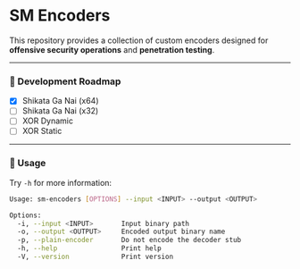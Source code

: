 # SM Encoders

This repository provides a collection of custom encoders designed for **offensive security operations** and **penetration testing**.

---

### 🚧 Development Roadmap

* [x] Shikata Ga Nai (x64)
* [ ] Shikata Ga Nai (x32)
* [ ] XOR Dynamic
* [ ] XOR Static

---

### 🔧 Usage

Try `-h` for more information:

```bash
Usage: sm-encoders [OPTIONS] --input <INPUT> --output <OUTPUT>

Options:
  -i, --input <INPUT>       Input binary path
  -o, --output <OUTPUT>     Encoded output binary name
  -p, --plain-encoder       Do not encode the decoder stub
  -h, --help                Print help
  -V, --version             Print version
```
